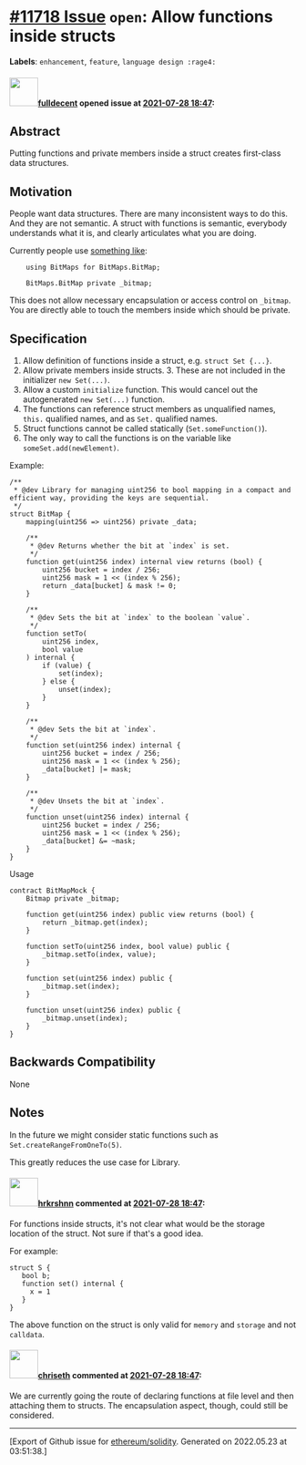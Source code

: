 # [\#11718 Issue](https://github.com/ethereum/solidity/issues/11718) `open`: Allow functions inside structs
**Labels**: `enhancement`, `feature`, `language design :rage4:`


#### <img src="https://avatars.githubusercontent.com/u/382183?u=cc7b2e76c56456ff05e23fa5ca044e4a461b2eb1&v=4" width="50">[fulldecent](https://github.com/fulldecent) opened issue at [2021-07-28 18:47](https://github.com/ethereum/solidity/issues/11718):

## Abstract

Putting functions and private members inside a struct creates first-class data structures.

## Motivation

People want data structures. There are many inconsistent ways to do this. And they are not semantic. A struct with functions is semantic, everybody understands what it is, and clearly articulates what you are doing.

Currently people use [something like](https://github.com/OpenZeppelin/openzeppelin-contracts/blob/f7da53cebd41b6d3371d009b57beccc8f999ccfd/contracts/mocks/BitmapMock.sol):

```solidity
    using BitMaps for BitMaps.BitMap;

    BitMaps.BitMap private _bitmap;
```

This does not allow necessary encapsulation or access control on `_bitmap`.  You are directly able to touch the members inside which should be private.

## Specification

1. Allow definition of functions inside a struct, e.g. `struct Set {...}`.
2. Allow private members inside structs.
   3. These are not included in the initializer `new Set(...)`.
3. Allow a custom `initialize` function. This would cancel out the autogenerated `new Set(...)` function.
2. The functions can reference struct members as unqualified names, `this.` qualified names, and as `Set.` qualified names.
3. Struct functions cannot be called statically (`Set.someFunction()`).
4. The only way to call the functions is on the variable like `someSet.add(newElement)`.

Example:

```solidity
/**
 * @dev Library for managing uint256 to bool mapping in a compact and efficient way, providing the keys are sequential.
 */
struct BitMap {
    mapping(uint256 => uint256) private _data;

    /**
     * @dev Returns whether the bit at `index` is set.
     */
    function get(uint256 index) internal view returns (bool) {
        uint256 bucket = index / 256;
        uint256 mask = 1 << (index % 256);
        return _data[bucket] & mask != 0;
    }

    /**
     * @dev Sets the bit at `index` to the boolean `value`.
     */
    function setTo(
        uint256 index,
        bool value
    ) internal {
        if (value) {
            set(index);
        } else {
            unset(index);
        }
    }

    /**
     * @dev Sets the bit at `index`.
     */
    function set(uint256 index) internal {
        uint256 bucket = index / 256;
        uint256 mask = 1 << (index % 256);
        _data[bucket] |= mask;
    }

    /**
     * @dev Unsets the bit at `index`.
     */
    function unset(uint256 index) internal {
        uint256 bucket = index / 256;
        uint256 mask = 1 << (index % 256);
        _data[bucket] &= ~mask;
    }
}
```

Usage

```solidity
contract BitMapMock {
    Bitmap private _bitmap;

    function get(uint256 index) public view returns (bool) {
        return _bitmap.get(index);
    }

    function setTo(uint256 index, bool value) public {
        _bitmap.setTo(index, value);
    }

    function set(uint256 index) public {
        _bitmap.set(index);
    }

    function unset(uint256 index) public {
        _bitmap.unset(index);
    }
}
```

## Backwards Compatibility

None

## Notes

In the future we might consider static functions such as `Set.createRangeFromOneTo(5)`.

This greatly reduces the use case for Library.  

#### <img src="https://avatars.githubusercontent.com/u/13174375?u=52d702cb6bec53b561afa293cf9cd53ef7a63924&v=4" width="50">[hrkrshnn](https://github.com/hrkrshnn) commented at [2021-07-28 18:47](https://github.com/ethereum/solidity/issues/11718#issuecomment-890921392):

For functions inside structs, it's not clear what would be the storage location of the struct. Not sure if that's a good idea.

For example:

```
struct S {
   bool b;
   function set() internal {
     x = 1
   }
}
```

The above function on the struct is only valid for `memory` and `storage` and not `calldata`.

#### <img src="https://avatars.githubusercontent.com/u/9073706?v=4" width="50">[chriseth](https://github.com/chriseth) commented at [2021-07-28 18:47](https://github.com/ethereum/solidity/issues/11718#issuecomment-890929155):

We are currently going the route of declaring functions at file level and then attaching them to structs. The encapsulation aspect, though, could still be considered.


-------------------------------------------------------------------------------



[Export of Github issue for [ethereum/solidity](https://github.com/ethereum/solidity). Generated on 2022.05.23 at 03:51:38.]

